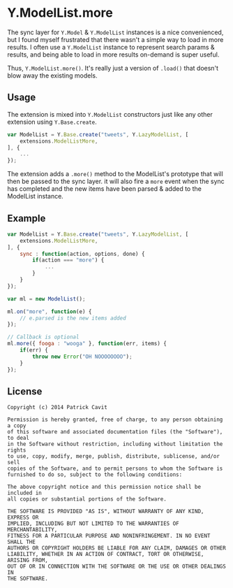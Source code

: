 # Y.ModelList.more #

The sync layer for `Y.Model` & `Y.ModelList` instances is a nice convenienced, but I found myself frustrated that there wasn't a simple way to load in more results. I often use a `Y.ModelList` instance to represent search params & results, and being able to load in more results on-demand is super useful.

Thus, `Y.ModelList.more()`. It's really just a version of `.load()` that doesn't blow away the existing models. 

## Usage ##

The extension is mixed into `Y.ModelList` constructors just like any other extension using `Y.Base.create`.

```javascript
var ModelList = Y.Base.create("tweets", Y.LazyModelList, [
    extensions.ModelListMore,
], {
    ...
});
```
    
The extension adds a `.more()` method to the ModelList's prototype that will then be passed to the sync layer. it will also fire a `more` event when the sync has completed and the new items have been parsed & added to the ModelList instance.

## Example ##

```javascript
var ModelList = Y.Base.create("tweets", Y.LazyModelList, [
    extensions.ModelListMore,
], {
    sync : function(action, options, done) {
        if(action === "more") {
            ...
        }
    }
});

var ml = new ModelList();

ml.on("more", function(e) {
    // e.parsed is the new items added
});

// Callback is optional
ml.more({ fooga : "wooga" }, function(err, items) {
    if(err) {
        throw new Error("OH NOOOOOOOO");
    }
});
```

## License ##

```
Copyright (c) 2014 Patrick Cavit

Permission is hereby granted, free of charge, to any person obtaining a copy
of this software and associated documentation files (the "Software"), to deal
in the Software without restriction, including without limitation the rights
to use, copy, modify, merge, publish, distribute, sublicense, and/or sell
copies of the Software, and to permit persons to whom the Software is
furnished to do so, subject to the following conditions:

The above copyright notice and this permission notice shall be included in
all copies or substantial portions of the Software.

THE SOFTWARE IS PROVIDED "AS IS", WITHOUT WARRANTY OF ANY KIND, EXPRESS OR
IMPLIED, INCLUDING BUT NOT LIMITED TO THE WARRANTIES OF MERCHANTABILITY,
FITNESS FOR A PARTICULAR PURPOSE AND NONINFRINGEMENT. IN NO EVENT SHALL THE
AUTHORS OR COPYRIGHT HOLDERS BE LIABLE FOR ANY CLAIM, DAMAGES OR OTHER
LIABILITY, WHETHER IN AN ACTION OF CONTRACT, TORT OR OTHERWISE, ARISING FROM,
OUT OF OR IN CONNECTION WITH THE SOFTWARE OR THE USE OR OTHER DEALINGS IN
THE SOFTWARE.
```
